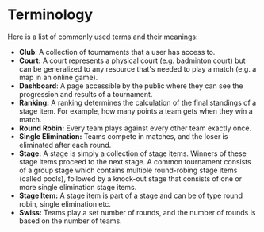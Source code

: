 # Terminology

Here is a list of commonly used terms and their meanings:

- **Club**: A collection of tournaments that a user has access to.
- **Court:** A court represents a physical court (e.g. badminton court) but can be generalized to
  any resource that's needed to play a match (e.g. a map in an online game).
- **Dashboard**: A page accessible by the public where they can see the progression and results of a
  tournament.
- **Ranking:** A ranking determines the calculation of the final standings of a stage item. For
  example, how many points a team gets when they win a match.
- **Round Robin:** Every team plays against every other team exactly once.
- **Single Elimination:** Teams compete in matches, and the loser is eliminated after each round.
- **Stage:** A stage is simply a collection of stage items. Winners of these stage items proceed to
  the next stage. A common tournament consists of a group stage which contains multiple round-robing
  stage items (called pools), followed by a knock-out stage that consists of one or more single
  elimination stage items.
- **Stage Item:** A stage item is part of a stage and can be of type round robin, single elimination
  etc.
- **Swiss:** Teams play a set number of rounds, and the number of rounds is based on the number of
  teams.
